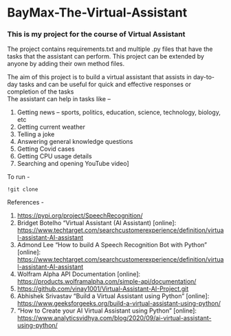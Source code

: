 # BayMax-The-Virtual-Assistant

### This is my project for the course of Virtual Assistant

The project contains requirements.txt and multiple .py files that have the tasks that the assistant can perform. This project can be extended by anyone by adding their own method files.

The aim of this project is to build a virtual assistant that assists in day-to-day tasks and can be useful for quick and effective responses or completion of the tasks<br>
The assistant can help in tasks like –<br>
1. Getting news – sports, politics, education, science, technology, biology, etc
2. Getting current weather
3. Telling a joke
4. Answering general knowledge questions
5. Getting Covid cases
6. Getting CPU usage details
7. Searching and opening YouTube video]

To run - 

```
!git clone 
```

References - 

1. https://pypi.org/project/SpeechRecognition/
2. Bridget Botelho “Virtual Assistant (AI Assistant) [online]: https://www.techtarget.com/searchcustomerexperience/definition/virtual-assistant-AI-assistant
3. Admond Lee “How to build A Speech Recognition Bot with Python” [online]: https://www.techtarget.com/searchcustomerexperience/definition/virtual-assistant-AI-assistant
4. Wolfram Alpha API Documentation [online]: https://products.wolframalpha.com/simple-api/documentation/
5. https://github.com/vinay1001/Virtual-Assistant-AI-Project.git
6. Abhishek Srivastav “Build a Virtual Assistant using Python” [online]: https://www.geeksforgeeks.org/build-a-virtual-assistant-using-python/
7. “How to Create your AI Virtual Assistant using Python” [online]: https://www.analyticsvidhya.com/blog/2020/09/ai-virtual-assistant-using-python/



